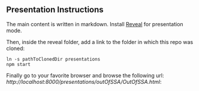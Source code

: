 ## Presentation Instructions
The main content is written in markdown. Install [Reveal](https://github.com/hakimel/reveal.js/) for presentation mode.

Then, inside the reveal folder, add a link to the folder in which this repo was cloned:
    
    ln -s pathToClonedDir presentations
    npm start

Finally go to your favorite browser and browse the following url: *http://localhost:8000/presentations/outOfSSA/OutOfSSA.html*: 


